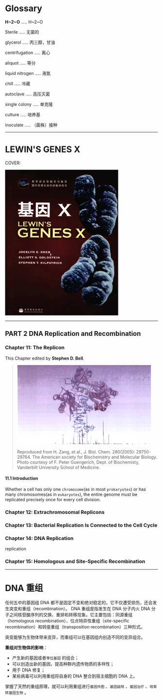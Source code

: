 # Glossary

**H~2~O** ..... H~2~O

Sterile ..... 无菌的

glycerol ..... 丙三醇，甘油

centrifugation ..... 离心

aliquot ..... 等分

liquid nitrogen ..... 液氮

chill ..... 冷藏

autoclave ..... 高压灭菌

single colony ..... 单克隆

culture ..... 培养基

inoculate ..... （菌株）接种













---



# LEWIN'S GENES X

COVER:

<img src=".\img\cover.jpg" style="height:480px"> 

---





## PART 2  DNA  Replication and Recombination



### Chapter 11:  The Replicon

This Chapter edited by **Stephen D. Bell**.  

>   <img src=".\img\11.jpg" style="height:260px"> 
>
>   Reproduced from H. Zang, et al., J. Biol. Chem. 280(2005): 29750-29764. The American society for Biochemistry and Molecular Biology. Photo courtesy of F. Peter Guengerich, Dept. of Biochemisty, Vanderbilt University School of Medicine.



#### 11.1  Introduction

Whether a cell has only one `chromosome`(as in most `prokaryotes`) or has many  chromosomes(as in `eukaryotes`), the entire genome must be replicated precisely once for every cell division. 





### Chapter 12:  Extrachromosomal Replicons



### Chapter 13:  Bacterial Replication Is Connected to the Cell Cycle



### Chapter 14:  DNA Replication
replication


### Chapter 15:  Homologous and Site-Specific Recombination





---



# DNA 重组

任何五中的基因组 DNA 都不是固定不变和绝对稳定的，它不仅遭受损伤，还会发生突变和重组（recombination）。 DNA 重组是指发生在 DNA 分子内火 DNA 分子之间核苷酸序列的交换、重排和转移现象。它主要包括：同源重组（homologous recombination）、位点特异性重组（site-specific recombination）和转座重组（transposition recombination）三种形式。

突变能够为生物体带来变异，而重组可以在基因组内创造不同的变异组合。

**重组对生物体的影响**：

-   产生新的基因或者`等位基因` 的组合；
-   可以创造出新的基因，提高种群内遗传物质的多样性；
-   用于 DNA 修复；
-   某些病毒可以利用重组将自身的 DNA 整合到宿主细胞的 DNA 上。

掌握了天然的重组原理，就可以利用重组进行`基因作图` 、`基因敲除` 、`基因治疗` 、`培育转基因生物` 。





